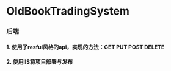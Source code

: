 # OldBookTradingSystem
### 后端
#### 1. 使用了resful风格的api，实现的方法：GET PUT POST DELETE
#### 2. 使用IIS将项目部署与发布
